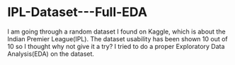 # IPL-Dataset---Full-EDA
I am going through a random dataset I found on Kaggle, which is about the Indian Premier League(IPL). The dataset usability has been shown 10 out of 10 so I thought why not give it a try? I tried to do a proper Exploratory Data Analysis(EDA) on the dataset. 
